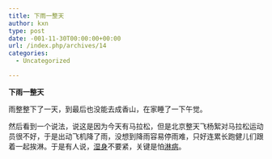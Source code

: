 ```yaml
---
title: 下雨一整天
author: kxn
type: post
date: -001-11-30T00:00:00+00:00
url: /index.php/archives/14
categories:
  - Uncategorized

---
```

<span><b>下雨一整天</b></span>

雨整整下了一天，到最后也没能去成香山，在家睡了一下午觉。

然后看到一个说法，说这是因为今天有马拉松，但是北京整天飞杨絮对马拉松运动员很不好，于是出动飞机降了雨，没想到降雨容易停雨难，只好连累长跑健儿们跟着一起挨淋。于是有人说，<span><u>湿身</u></span>不要紧，关键是怕<span><u>淋病</u></span>。